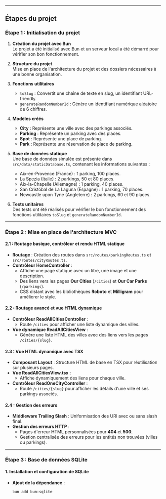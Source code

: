 
---

## **Étapes du projet**

### **Étape 1 : Initialisation du projet**
1. **Création du projet avec Bun**  
   Le projet a été initialisé avec Bun et un serveur local a été démarré pour vérifier son bon fonctionnement.

2. **Structure du projet**  
   Mise en place de l'architecture du projet et des dossiers nécessaires à une bonne organisation.

3. **Fonctions utilitaires**  
   - `toSlug` : Convertit une chaîne de texte en slug, un identifiant URL-friendly.
   - `generateRandomNumberId` : Génère un identifiant numérique aléatoire de 6 chiffres.

4. **Modèles créés**  
   - **City** : Représente une ville avec des parkings associés.
   - **Parking** : Représente un parking avec des places.
   - **Spot** : Représente une place de parking.
   - **Park** : Représente une réservation de place de parking.

5. **Base de données statique**  
   Une base de données simulée est présente dans `src/data/staticDatabase.ts`, contenant les informations suivantes :
   - Aix-en-Provence (France) : 1 parking, 100 places.
   - La Spezia (Italie) : 2 parkings, 50 et 80 places.
   - Aix-la-Chapelle (Allemagne) : 1 parking, 40 places.
   - San Cristóbal de La Laguna (Espagne) : 1 parking, 70 places.
   - Newcastle upon Tyne (Angleterre) : 2 parkings, 60 et 90 places.

6. **Tests unitaires**  
   Des tests ont été réalisés pour vérifier le bon fonctionnement des fonctions utilitaires `toSlug` et `generateRandomNumberId`.

---

### **Étape 2 : Mise en place de l'architecture MVC**

#### **2.1 : Routage basique, contrôleur et rendu HTML statique**
- **Routage** : Création des routes dans `src/routes/parkingRoutes.ts` et `src/routes/cityRoutes.ts`.
- **Contrôleur HomeController** : 
  - Affiche une page statique avec un titre, une image et une description.  
  - Des liens vers les pages **Our Cities** (`/cities`) et **Our Car Parks** (`/parkings`).
  - CSS distant avec les bibliothèques **Roboto** et **Milligram** pour améliorer le style.

#### **2.2 : Routage avancé et vue HTML dynamique**
- **Contrôleur ReadAllCitiesController** : 
  - Route `/cities` pour afficher une liste dynamique des villes.
- **Vue dynamique ReadAllCitiesView** : 
  - Génère une liste HTML des villes avec des liens vers les pages `/cities/{slug}`.

#### **2.3 : Vue HTML dynamique avec TSX**
- **Composant Layout** : Structure HTML de base en TSX pour réutilisation sur plusieurs pages.
- **Vue ReadAllCitiesView.tsx** : 
  - Affiche dynamiquement des liens pour chaque ville.
- **Contrôleur ReadOneCityController** : 
  - Route `/cities/{slug}` pour afficher les détails d'une ville et ses parkings associés.

#### **2.4 : Gestion des erreurs**
- **Middleware Trailing Slash** : Uniformisation des URI avec ou sans slash final.
- **Gestion des erreurs HTTP** :
  - Pages d'erreur HTML personnalisées pour **404** et **500**.
  - Gestion centralisée des erreurs pour les entités non trouvées (villes ou parkings).

---

### **Étape 3 : Base de données SQLite**

#### **1. Installation et configuration de SQLite**
- **Ajout de la dépendance** :
  ```bash
  bun add bun:sqlite
